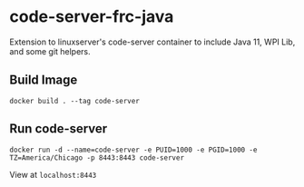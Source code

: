 # code-server-frc-java
Extension to linuxserver's code-server container to include Java 11, WPI Lib, and some git helpers.

## Build Image
`docker build . --tag code-server`

## Run code-server
`docker run -d --name=code-server -e PUID=1000 -e PGID=1000 -e TZ=America/Chicago -p 8443:8443 code-server`

View at `localhost:8443`

